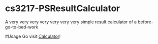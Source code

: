 # cs3217-PSResultCalculator
A very very very very very very very simple result calculator of a before-go-to-bed-work

#Usage
Go visit [Calculator](gisonrg.github.io/cs3217-PSResultCalculator)!
